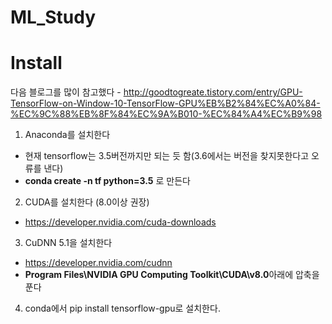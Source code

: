 ML_Study
========

# Install

다음 블로그를 많이 참고했다 - http://goodtogreate.tistory.com/entry/GPU-TensorFlow-on-Window-10-TensorFlow-GPU%EB%B2%84%EC%A0%84-%EC%9C%88%EB%8F%84%EC%9A%B010-%EC%84%A4%EC%B9%98

1. Anaconda를 설치한다
  * 현재 tensorflow는 3.5버전까지만 되는 듯 함(3.6에서는 버전을 찾지못한다고 오류를 낸다)
  * **conda create -n tf python=3.5** 로 만든다
2. CUDA를 설치한다 (8.0이상 권장)
  * https://developer.nvidia.com/cuda-downloads
3. CuDNN 5.1을 설치한다
  * https://developer.nvidia.com/cudnn
  * **Program Files\NVIDIA GPU Computing Toolkit\CUDA\v8.0**아래에 압축을 푼다
4. conda에서 pip install tensorflow-gpu로 설치한다.





